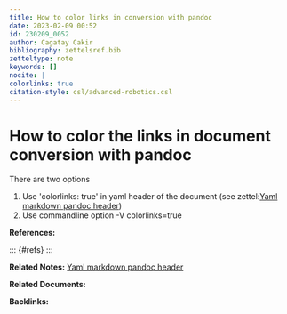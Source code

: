 ```yaml
---
title: How to color links in conversion with pandoc
date: 2023-02-09 00:52
id: 230209_0052
author: Cagatay Cakir
bibliography: zettelsref.bib
zetteltype: note
keywords: []
nocite: |
colorlinks: true
citation-style: csl/advanced-robotics.csl
---
```


# How to color the links in document conversion with pandoc 

There are two options

1. Use 'colorlinks: true' in yaml header of the document (see zettel:[Yaml markdown pandoc header](230205_2234.md))
2. Use commandline option -V colorlinks=true

**References:**

::: {#refs}
:::

**Related Notes:**
[Yaml markdown pandoc header](230205_2234.md)

**Related Documents:**


**Backlinks:**
